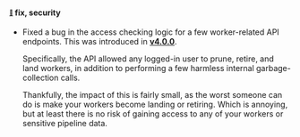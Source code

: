 #### <sub><sup><a name="v421-note-1" href="#v421-note-1">:link:</a></sup></sub> fix, security

* Fixed a bug in the access checking logic for a few worker-related API endpoints. This was introduced in [**v4.0.0**](https://github.com/concourse/concourse/releases/tag/v4.0.0).
  
  Specifically, the API allowed any logged-in user to prune, retire, and land workers, in addition to performing a few harmless internal garbage-collection calls.
  
  Thankfully, the impact of this is fairly small, as the worst someone can do is make your workers become landing or retiring. Which is annoying, but at least there is no risk of gaining access to any of your workers or sensitive pipeline data.
  
  
